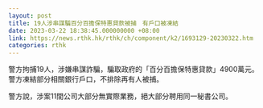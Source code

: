 ```yaml
---
layout: post
title: 19人涉串謀騙百分百擔保特惠貸款被捕　有戶口被凍結
date: 2023-03-22 18:38:45.000000000 +08:00
link: https://news.rthk.hk/rthk/ch/component/k2/1693129-20230322.htm
categories: rthk
---
```


警方拘捕19人，涉嫌串謀詐騙，騙取政府的「百分百擔保特惠貸款」4900萬元。警方凍結部分相關銀行戶口，不排除再有人被捕。

警方說，涉案11間公司大部分無實際業務，絕大部分聘用同一秘書公司。
